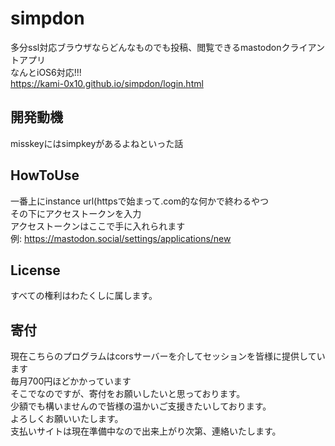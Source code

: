 # simpdon 
多分ssl対応ブラウザならどんなものでも投稿、閲覧できるmastodonクライアントアプリ<br>
なんとiOS6対応!!!<br>
https://kami-0x10.github.io/simpdon/login.html<br>

## 開発動機
misskeyにはsimpkeyがあるよねといった話<br>

## HowToUse
一番上にinstance url(httpsで始まって.com的な何かで終わるやつ<br>
その下にアクセストークンを入力<br>
アクセストークンはここで手に入れられます<br>
例: https://mastodon.social/settings/applications/new<br>

## License
すべての権利はわたくしに属します。

## 寄付
現在こちらのプログラムはcorsサーバーを介してセッションを皆様に提供しています<br>
毎月700円ほどかかっています<br>
そこでなのですが、寄付をお願いしたいと思っております。<br>
少額でも構いませんので皆様の温かいご支援きたいしております。<br>
よろしくお願いいたします。<br>
支払いサイトは現在準備中なので出来上がり次第、連絡いたします。<br>
